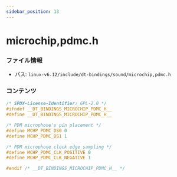 ```yaml
---
sidebar_position: 13
---
```

# microchip,pdmc.h

### ファイル情報

- パス: `linux-v6.12/include/dt-bindings/sound/microchip,pdmc.h`

### コンテンツ

```h
/* SPDX-License-Identifier: GPL-2.0 */
#ifndef __DT_BINDINGS_MICROCHIP_PDMC_H__
#define __DT_BINDINGS_MICROCHIP_PDMC_H__

/* PDM microphone's pin placement */
#define MCHP_PDMC_DS0 0
#define MCHP_PDMC_DS1 1

/* PDM microphone clock edge sampling */
#define MCHP_PDMC_CLK_POSITIVE 0
#define MCHP_PDMC_CLK_NEGATIVE 1

#endif /* __DT_BINDINGS_MICROCHIP_PDMC_H__ */

```
